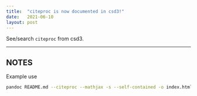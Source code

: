 ```yaml
---
title:  "citeproc is now documented in csd3!"
date:   2021-06-10
layout: post
---
```


See/search `citeproc` from csd3.

<!--more-->

---

## NOTES

Example use

```bash
pandoc README.md --citeproc --mathjax -s --self-contained -o index.html
```
